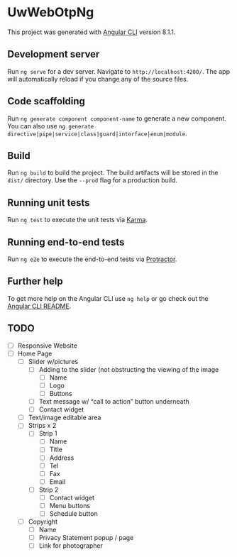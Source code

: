 
# UwWebOtpNg

This project was generated with [Angular CLI](https://github.com/angular/angular-cli) version 8.1.1.

## Development server

Run `ng serve` for a dev server. Navigate to `http://localhost:4200/`. The app will automatically reload if you change any of the source files.

## Code scaffolding

Run `ng generate component component-name` to generate a new component. You can also use `ng generate directive|pipe|service|class|guard|interface|enum|module`.

## Build

Run `ng build` to build the project. The build artifacts will be stored in the `dist/` directory. Use the `--prod` flag for a production build.

## Running unit tests

Run `ng test` to execute the unit tests via [Karma](https://karma-runner.github.io).

## Running end-to-end tests

Run `ng e2e` to execute the end-to-end tests via [Protractor](http://www.protractortest.org/).

## Further help

To get more help on the Angular CLI use `ng help` or go check out the [Angular CLI README](https://github.com/angular/angular-cli/blob/master/README.md).


## TODO
- [ ] Responsive Website
- [ ] Home Page
    - [ ] Slider w/pictures
        - [ ] Adding to the slider (not obstructing the viewing of the image
            - [ ] Name
            - [ ] Logo
            - [ ] Buttons
        - [ ] Text message w/ “call to action” button underneath
        - [ ] Contact widget
    - [ ] Text/image editable area
    - [ ] Strips x 2
        - [ ] Strip 1
            - [ ] Name
            - [ ] Title
            - [ ] Address 
            - [ ] Tel 
            - [ ] Fax
            - [ ] Email
        - [ ] Strip 2
            - [ ] Contact widget
            - [ ] Menu buttons
            - [ ] Schedule button
    - [ ] Copyright
        - [ ] Name
        - [ ] Privacy Statement popup / page
        - [ ] Link for photographer
